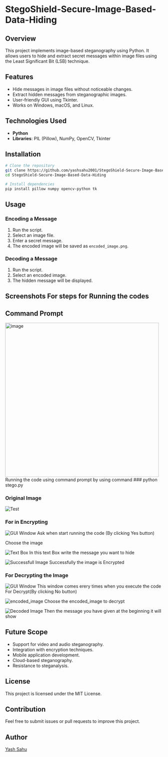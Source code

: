# StegoShield-Secure-Image-Based-Data-Hiding

## Overview
This project implements image-based steganography using Python. It allows users to hide and extract secret messages within image files using the Least Significant Bit (LSB) technique.

## Features
- Hide messages in image files without noticeable changes.
- Extract hidden messages from steganographic images.
- User-friendly GUI using Tkinter.
- Works on Windows, macOS, and Linux.

## Technologies Used
- **Python**
- **Libraries**: PIL (Pillow), NumPy, OpenCV, Tkinter

## Installation
```bash
# Clone the repository
git clone https://github.com/yashsahu2001/StegoShield-Secure-Image-Based-Data-Hiding.git
cd StegoShield-Secure-Image-Based-Data-Hiding

# Install dependencies
pip install pillow numpy opencv-python tk
```

## Usage
### Encoding a Message
1. Run the script.
2. Select an image file.
3. Enter a secret message.
4. The encoded image will be saved as `encoded_image.png`.

### Decoding a Message
1. Run the script.
2. Select an encoded image.
3. The hidden message will be displayed.

## Screenshots For steps for Running the codes

## Command Prompt
<img width="491" alt="image" src="https://github.com/user-attachments/assets/1757b0ae-024d-4fb9-b653-2af37c7659fd" />
Running the code using command prompt by using command
### python stego.py

### Original Image
![Test](https://github.com/user-attachments/assets/30ecb2a0-a864-4943-a4f4-7f08d0783965)

### For in Encrypting 
![GUI Window](https://github.com/user-attachments/assets/d59db3b9-42d4-4641-afb1-9aab87ce010a)
Ask when start running the code (By clicking Yes button)

Choose the image

![Text Box](https://github.com/user-attachments/assets/9913116c-2f2a-44b4-8d70-d77db7fd3bc5)
In this text Box write the message you want to hide

![Successfull Image](https://github.com/user-attachments/assets/70f35254-5012-4165-87a2-2c2ea2045cbd)
Successfully the image is Encrypted

### For Decrypting the Image

![GUI Window](https://github.com/user-attachments/assets/9b299212-91bf-445a-ab88-b9949b9f575b)
This window comes erery times when you execute the code For Decrypt(By clicking No button)

![encoded_image](https://github.com/user-attachments/assets/f39c1f32-9e56-4238-b4c6-d12afa5ef6fe)
Choose the encoded_image to decrypt

![Decoded Image](https://github.com/user-attachments/assets/623c8082-e662-4fea-a647-c121865243f1)
Then the message you have given at the beginning it will show

## Future Scope
- Support for video and audio steganography.
- Integration with encryption techniques.
- Mobile application development.
- Cloud-based steganography.
- Resistance to steganalysis.

## License
This project is licensed under the MIT License.

## Contribution
Feel free to submit issues or pull requests to improve this project.

## Author
[Yash Sahu](https://github.com/yashsahu2001)
